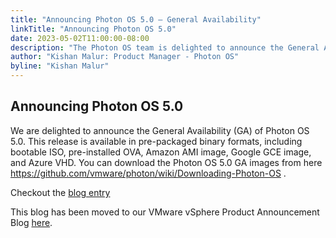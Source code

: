 ```yaml
---
title: "Announcing Photon OS 5.0 – General Availability"
linkTitle: "Announcing Photon OS 5.0"
date: 2023-05-02T11:00:00-08:00
description: "The Photon OS team is delighted to announce the General Availability (GA) of Photon OS 5.0."
author: "Kishan Malur: Product Manager - Photon OS"
byline: "Kishan Malur"
---
```


## Announcing Photon OS 5.0

We are delighted to announce the General Availability (GA) of Photon OS 5.0. This release is available in pre-packaged binary formats, including bootable ISO, pre-installed OVA, Amazon AMI image, Google GCE image, and Azure VHD. You can download the Photon OS 5.0 GA images from here https://github.com/vmware/photon/wiki/Downloading-Photon-OS .

Checkout the [blog entry](https://blogs.vmware.com/vsphere/2023/05/announcing-photon-os-5-0-general-availability.html) 

This blog has been moved to our VMware vSphere Product Announcement Blog [here](https://blogs.vmware.com/vsphere/product-news).
